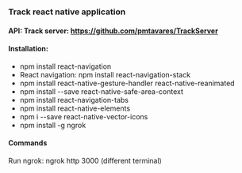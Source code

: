 ### Track react native application

#### API: Track server: https://github.com/pmtavares/TrackServer


#### Installation: 
* npm install react-navigation
* React navigation: npm install react-navigation-stack
* npm install react-native-gesture-handler react-native-reanimated
* npm install --save react-native-safe-area-context
* npm install react-navigation-tabs
* npm install react-native-elements
* npm i --save react-native-vector-icons
* npm install -g ngrok

#### Commands

Run ngrok: ngrok http 3000 (different terminal)
